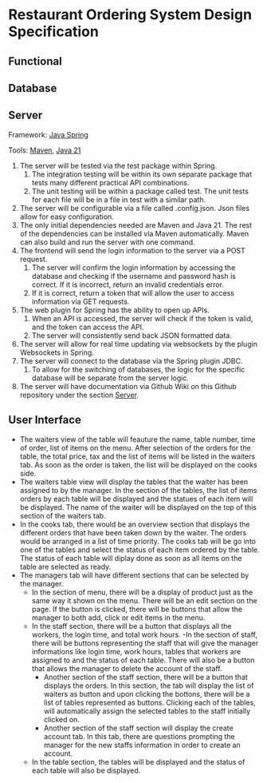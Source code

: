 # Restaurant Ordering System Design Specification

## Functional

## Database

## Server

Framework: [Java Spring](https://spring.io/)

Tools: [Maven](https://maven.apache.org/), [Java 21](https://www.oracle.com/java/technologies/javase/jdk21-archive-downloads.html)

1. The server will be tested via the test package within Spring.
   1. The integration testing will be within its own separate package that tests many different practical API combinations.
   2. The unit testing will be within a package called test. The unit tests for each file will be in a file in test with a similar path.
2. The server will be configurable via a file called .config.json. Json files allow for easy configuration.
3. The only initial dependencies needed are Maven and Java 21. The rest of the dependencies can be installed via Maven automatically. Maven can also build and run the server with one command.
4. The frontend will send the login information to the server via a POST request.  
   1. The server will confirm the login information by accessing the database and checking if the username and password hash is correct.  If it is incorrect, return an invalid credentials error.
   2. If it is correct, return a token that will allow the user to access information via GET requests.
5. The web plugin for Spring has the ability to open up APIs.
   1. When an API is accessed, the server will check if the token is valid, and the token can access the API.
   2. The server will consistently send back JSON formatted data.
6. The server will allow for real time updating via websockets by the plugin Websockets in Spring.
7. The server will connect to the database via the Spring plugin JDBC.
   1. To allow for the switching of databases, the logic for the specific database will be separate from the server logic. 
9. The server will have documentation via Github Wiki on this Github repository under the section [Server](https://github.com/CEG4110-Team-Jacob/Project/wiki/Server).  

## User Interface
- The waiters view of the table will feauture the name, table number, time of order, list of items on the menu. After selection of the orders for the table, the total price, tax and the list of items will be listed in the waiters tab. As soon as the order is taken, the list will be displayed on the cooks side.
- The waiters table view will display the tables that the waiter has been assigned to by the manager. In the section of the tables, the list of items orders by each table will be displayed and the statues of each item will be displayed. The name of the waiter will be displayed on the top of this section of the waiters tab.
- In the cooks tab, there would be an overview section that displays the different orders that have been taken down by the waiter. The orders would be arranged in a list of time priority. The cooks tab will be go into one of the tables and select the status of each item ordered by the table. The status of each table will diplay done as soon as all items on the table are selected as ready.
- The managers tab will have different sections that can be selected by the manager.
     - In the section of menu, there will be a display of product just as the same way it shown on the menu. There will be an edit section on the page. If the button is clicked, there will be buttons that allow the manager to both add, click or edit items in the menu.
     - In the staff section, there will be a button that displays all the workers, the login time, and total work hours.
          -In the section of staff, there will be buttons representing the staff that will give the manager informations like login time, work hours, tables that workers are assigned to and the status of each table. There will also be a button that allows the manager to delete the account of the staff.
          - Another section of the staff section, there will be a button that displays the orders. In this section, the tab will display the list of waiters as button and upon clicking the bottons, there will be a list of tables represented as buttons. Clicking each of the tables, will automatically assign the selected tables to the staff initially clicked on.
          - Another section of the staff section will display the create account tab. In this tab, there are questions prompting the manager for the new staffs information in order to create an account.
   - In the table section, the tables will be displayed and the status of each table will also be displayed. 
